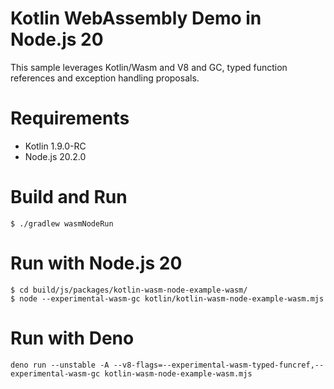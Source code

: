 Kotlin WebAssembly Demo in Node.js 20
==============================================

This sample leverages Kotlin/Wasm and V8 and GC, typed function references and exception handling proposals.

# Requirements

* Kotlin 1.9.0-RC
* Node.js 20.2.0

# Build and Run

```shell
$ ./gradlew wasmNodeRun
```

# Run with Node.js 20

```shell
$ cd build/js/packages/kotlin-wasm-node-example-wasm/
$ node --experimental-wasm-gc kotlin/kotlin-wasm-node-example-wasm.mjs
```

# Run with Deno

```shell
deno run --unstable -A --v8-flags=--experimental-wasm-typed-funcref,--experimental-wasm-gc kotlin-wasm-node-example-wasm.mjs
```